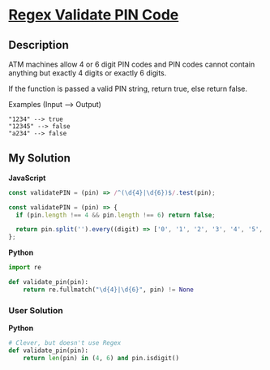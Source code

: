 # [Regex Validate PIN Code](https://www.codewars.com/kata/55f8a9c06c018a0d6e000132)

## Description

ATM machines allow 4 or 6 digit PIN codes and PIN codes cannot contain anything but exactly 4 digits or exactly 6 digits.

If the function is passed a valid PIN string, return true, else return false.

Examples (Input --> Output)

```
"1234" --> true
"12345" --> false
"a234" --> false
```

## My Solution

**JavaScript**

```js
const validatePIN = (pin) => /^(\d{4}|\d{6})$/.test(pin);
```

```js
const validatePIN = (pin) => {
  if (pin.length !== 4 && pin.length !== 6) return false;

  return pin.split('').every((digit) => ['0', '1', '2', '3', '4', '5', '6', '7', '8', '9'].includes(digit));
};
```

**Python**

```py
import re

def validate_pin(pin):
    return re.fullmatch("\d{4}|\d{6}", pin) != None
```

### User Solution

**Python**

```py
# Clever, but doesn't use Regex
def validate_pin(pin):
    return len(pin) in (4, 6) and pin.isdigit()
```
